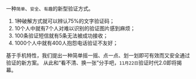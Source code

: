 一种`简单`、`安全`、`有趣`的新型验证方式。

1. 1种破解方式就可以辨认75%的文字验证码；
2. 10个人中就有7个人对难以识别的验证图片感到麻烦；
3. 100条验证短信就有5条无法被成功接收；
4. 1000个人中就有400人抱怨电话验证不友好；

基于手机特性，我们提出一种简单摇一摇、点一点、划一划即可有效而又安全通过验证的新方案。
从此和“看不清、换一张”分手吧，`11月22日`验证时代2.0即将揭幕。